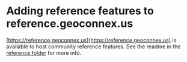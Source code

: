 # Adding reference features to reference.geoconnex.us

[https://reference.geoconnex.us](https://reference.geoconnex.us) is available to host community reference features. See the readme in the [reference folder](https://github.com/internetofwater/geoconnex.us/tree/master/namespaces/ref) for more info.